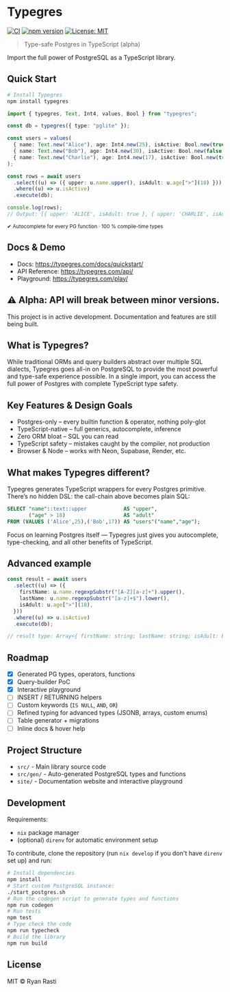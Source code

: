 # Typegres

[![CI](https://github.com/ryanrasti/typegres/actions/workflows/main.yml/badge.svg)](https://github.com/ryanrasti/typegres/actions/workflows/main.yml) [![npm version](https://img.shields.io/npm/v/typegres.svg)](https://www.npmjs.com/package/typegres) [![License: MIT](https://img.shields.io/badge/License-MIT-green.svg)](https://opensource.org/licenses/MIT)

> Type-safe Postgres in TypeScript (alpha)

Import the full power of PostgreSQL as a TypeScript library.

## Quick Start

```bash
# Install Typegres
npm install typegres
```

```typescript
import { typegres, Text, Int4, values, Bool } from "typegres";

const db = typegres({ type: "pglite" });

const users = values(
  { name: Text.new("Alice"), age: Int4.new(25), isActive: Bool.new(true) },
  { name: Text.new("Bob"), age: Int4.new(30), isActive: Bool.new(false) },
  { name: Text.new("Charlie"), age: Int4.new(17), isActive: Bool.new(true) }
);

const rows = await users
  .select((u) => ({ upper: u.name.upper(), isAdult: u.age[">"](18) }))
  .where((u) => u.isActive)
  .execute(db);

console.log(rows);
// Output: [{ upper: 'ALICE', isAdult: true }, { upper: 'CHARLIE', isAdult: false }]
```

<sub>✔︎ Autocomplete for every PG function · 100 % compile-time types</sub>

## Docs & Demo

- Docs: https://typegres.com/docs/quickstart/
- API Reference: https://typegres.com/api/
- Playground: https://typegres.com/play/

## ⚠︎ Alpha: API will break between minor versions.

This project is in active development. Documentation and features are still being built.

## What is Typegres?

While traditional ORMs and query builders abstract over multiple SQL dialects, Typegres goes all-in on PostgreSQL to provide the most powerful and type-safe experience possible. In a single import, you can access the full power of Postgres with complete TypeScript type safety.

## Key Features & Design Goals

- Postgres-only – every builtin function & operator, nothing poly-glot
- TypeScript-native – full generics, autocomplete, inference
- Zero ORM bloat – SQL you can read
- TypeScript safety – mistakes caught by the compiler, not production
- Browser & Node – works with Neon, Supabase, Render, etc.

## What makes Typegres different?

Typegres generates TypeScript wrappers for every Postgres primitive.
There’s no hidden DSL: the call-chain above becomes plain SQL:

```sql
SELECT "name"::text::upper            AS "upper",
       ("age" > 18)                   AS "adult"
FROM (VALUES ('Alice',25),('Bob',17)) AS "users"("name","age");
```

Focus on learning Postgres itself — Typegres just gives you autocomplete, type-checking, and all other benefits of TypeScript.

## Advanced example

```typescript
const result = await users
  .select((u) => ({
    firstName: u.name.regexpSubstr("[A-Z][a-z]+").upper(),
    lastName: u.name.regexpSubstr("[a-z]+$").lower(),
    isAdult: u.age[">"](18),
  }))
  .where((u) => u.isActive)
  .execute(db);

// result type: Array<{ firstName: string; lastName: string; isAdult: boolean }>
```

## Roadmap

- [x] Generated PG types, operators, functions
- [x] Query-builder PoC
- [x] Interactive playground
- [ ] INSERT / RETURNING helpers
- [ ] Custom keywords (`IS NULL`, `AND`, `OR`)
- [ ] Refined typing for advanced types (JSONB, arrays, custom enums)
- [ ] Table generator + migrations
- [ ] Inline docs & hover help

## Project Structure

- `src/` - Main library source code
- `src/gen/` - Auto-generated PostgreSQL types and functions
- `site/` - Documentation website and interactive playground

## Development

Requirements:

- `nix` package manager
- (optional) `direnv` for automatic environment setup

To contribute, clone the repository (run `nix develop` if you don't have `direnv` set up) and run:

```bash
# Install dependencies
npm install
# Start custom PostgreSQL instance:
./start_postgres.sh
# Run the codegen script to generate types and functions
npm run codegen
# Run tests
npm test
# Type check the code
npm run typecheck
# Build the library
npm run build
```

## License

MIT © Ryan Rasti
